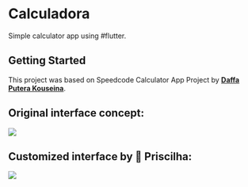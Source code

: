 # Calculadora

Simple calculator app using #flutter.

## Getting Started

This project was based on Speedcode Calculator App Project by [**Daffa Putera Kouseina**](https://github.com/kouseina/calculator-flutter).

## Original interface concept:

![](https://ik.imagekit.io/kouseina/calculator-flutter/banner_kEm_ld15T.jpg?updatedAt=1631519706621)

## Customized interface by :rocket: Priscilha:

![](https://ik.imagekit.io/devpri/Customized_interface_umiR5-Q5Td.jpg?ik-sdk-version=javascript-1.4.3&updatedAt=1645733243116)
